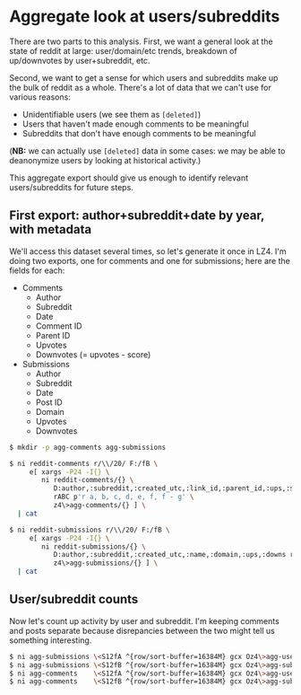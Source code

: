 # Aggregate look at users/subreddits
There are two parts to this analysis. First, we want a general look at the state
of reddit at large: user/domain/etc trends, breakdown of up/downvotes by
user+subreddit, etc.

Second, we want to get a sense for which users and subreddits make up the bulk
of reddit as a whole. There's a lot of data that we can't use for various
reasons:

- Unidentifiable users (we see them as `[deleted]`)
- Users that haven't made enough comments to be meaningful
- Subreddits that don't have enough comments to be meaningful

(**NB:** we can actually use `[deleted]` data in some cases: we may be able to
deanonymize users by looking at historical activity.)

This aggregate export should give us enough to identify relevant
users/subreddits for future steps.

## First export: author+subreddit+date by year, with metadata
We'll access this dataset several times, so let's generate it once in LZ4. I'm
doing two exports, one for comments and one for submissions; here are the fields
for each:

- Comments
    - Author
    - Subreddit
    - Date
    - Comment ID
    - Parent ID
    - Upvotes
    - Downvotes (= upvotes - score)
- Submissions
    - Author
    - Subreddit
    - Date
    - Post ID
    - Domain
    - Upvotes
    - Downvotes

```sh
$ mkdir -p agg-comments agg-submissions

$ ni reddit-comments r/\\/20/ F:/fB \
     e[ xargs -P24 -I{} \
        ni reddit-comments/{} \
           D:author,:subreddit,:created_utc,:link_id,:parent_id,:ups,:score \
           rABC p'r a, b, c, d, e, f, f - g' \
           z4\>agg-comments/{} ] \
  | cat

$ ni reddit-submissions r/\\/20/ F:/fB \
     e[ xargs -P24 -I{} \
        ni reddit-submissions/{} \
           D:author,:subreddit,:created_utc,:name,:domain,:ups,:downs rABC \
           z4\>agg-submissions/{} ] \
  | cat
```

## User/subreddit counts
Now let's count up activity by user and subreddit. I'm keeping comments and
posts separate because disrepancies between the two might tell us something
interesting.

```sh
$ ni agg-submissions \<S12fA ^{row/sort-buffer=16384M} gcx Oz4\>agg-userposts
$ ni agg-submissions \<S12fB ^{row/sort-buffer=16384M} gcx Oz4\>agg-subposts
$ ni agg-comments    \<S12fA ^{row/sort-buffer=16384M} gcx Oz4\>agg-usercomments
$ ni agg-comments    \<S12fB ^{row/sort-buffer=16384M} gcx Oz4\>agg-subcomments
```
